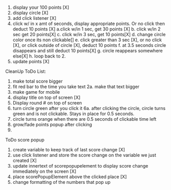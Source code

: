 1. display your 100 points [X]
2. display circle [X]
3.  add click listener [X]
4. click w/ in x amt of seconds, display appropriate points. Or no click then deduct 10 points [X]
  a.click w/in 1 sec, get 30 points [X]
  b. click w/in 2 sec get 20 points[X]
  c. click w/in 3 sec, get 10 points[X]
  d. change circle color once its non clickable[]
  e. click greater than 3 sec [X], or no click [X], or click outside of circle [X], deduct 10 points
  f. at 3.5 seconds circle disappears and still deduct 10 points[X]
  g. circle reappears somewhere else[X]
  h. loop back to 2.
5. update points [X]


CleanUp ToDo List:
1. make total score bigger
2. fit red bar to the time you take text 
2a. make that text bigger
3. make game for mobile
4. display title on top of screen [X]
5. Display round # on top of screen
6. turn circle green after you click it
6a. after clicking the circle, circle turns green and is not clickable. Stays in place for 0.5 seconds.
7. circle turns orange when there are 0.5 seconds of clickable time left
7. grow/fade points popup after clicking
8.  



ToDo score popup
1. create variable to keep track of last score change [X]
2. use click listener and store the score change on the variable we just created [X]
3. update innertext of scorepopupelement to display score change immediately on the screen [X]
4. place scorePopupElement above the clicked place [X]
5. change formatting of the numbers that pop up


